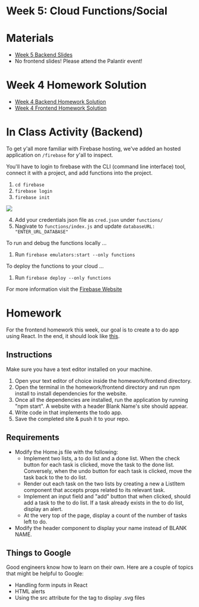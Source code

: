 # Week 5: Cloud Functions/Social

# Materials

- [Week 5 Backend Slides](https://docs.google.com/presentation/d/1EZm92RxIgzW_lp8Fx-tmGbDatfm2Q_TtDCE_qx6TM7E/edit?usp=sharing)
- No frontend slides! Please attend the Palantir event! 

# Week 4 Homework Solution

- [Week 4 Backend Homework Solution](https://github.com/tpeo/full-stack-learning-repo-fall-2021/blob/Week_5/Week_4/homework/backend/index_solution.js)
- [Week 4 Frontend Homework Solution](https://codesandbox.io/s/to-do-complete-vrxzf?file=/src/components/Header/Header.js)

# In Class Activity (Backend)

To get y'all more familiar with Firebase hosting, we've added an hosted application on `/firebase` for y'all to inspect.

You'll have to login to firebase with the CLI (command line interface) tool, connect it with a project, and add functions into the project.

1. `cd firebase`
2. `firebase login`
3. `firebase init`


![](assets/initialize.png)

4. Add your credentials json file as `cred.json` under `functions/`
5. Nagivate to `functions/index.js` and update `databaseURL: "ENTER_URL_DATABASE"`


To run and debug the functions locally ...

1. Run `firebase emulators:start --only functions`

To deploy the functions to your cloud ...

1. Run `firebase deploy --only functions`

For more information visit the [Firebase Website](https://firebase.google.com/docs/hosting/test-preview-deploy)

# Homework
For the frontend homework this week, our goal is to create a to do app using React. In the end, it should look like [this](https://www.figma.com/file/EP26zpvSwnc7k7Il8PCajM/To-Do-App?node-id=0%3A1).

## Instructions

Make sure you have a text editor installed on your machine.

1. Open your text editor of choice inside the homework/frontend directory.
2. Open the terminal in the homework/frontend directory and run npm install to install dependencies for the website.
3. Once all the dependencies are installed, run the application by running "npm start". A website with a header Blank Name's site should appear.
4. Write code in that implements the todo app.
5. Save the completed site & push it to your repo.

## Requirements

- Modify the Home.js file with the following:
    - Implement two lists, a to do list and a done list. When the check button for each task is clicked, move the task to the done list. Conversely, when the undo button for each task is clicked, move the task back to the to do list.
    - Render out each task on the two lists by creating a new a ListItem component that accepts props related to its relevant task.
    - Implement an input field and "add" button that when clicked, should add a task to the to do list. If a task already exists in the to do list, display an alert.
    - At the very top of the page, display a count of the number of tasks left to do.
- Modify the header component to display your name instead of BLANK NAME.

## Things to Google

Good engineers know how to learn on their own. Here are a couple of topics that might be helpful to Google:

- Handling form inputs in React
- HTML alerts
- Using the src attribute for the  tag to display .svg files